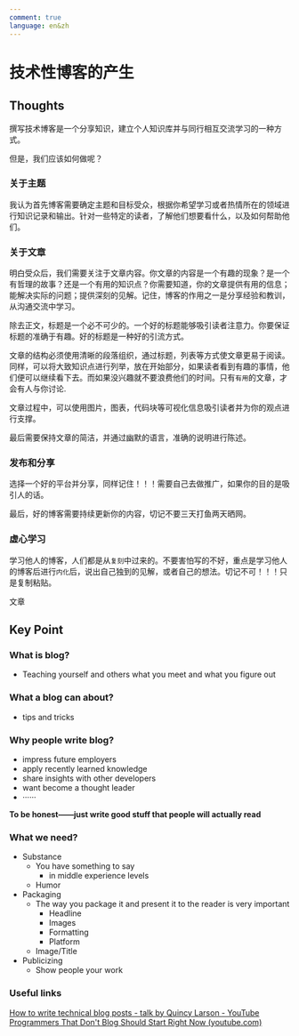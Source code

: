 ```yaml
---
comment: true
language: en&zh
---
```


# 技术性博客的产生
## Thoughts
撰写技术博客是一个分享知识，建立个人知识库并与同行相互交流学习的一种方式。

但是，我们应该如何做呢？

### 关于主题
我认为首先博客需要确定主题和目标受众，根据你希望学习或者热情所在的领域进行知识记录和输出。针对一些特定的读者，了解他们想要看什么，以及如何帮助他们。

### 关于文章
明白受众后，我们需要关注于文章内容。你文章的内容是一个有趣的现象？是一个有哲理的故事？还是一个有用的知识点？你需要知道，你的文章提供有用的信息；能解决实际的问题；提供深刻的见解。记住，博客的作用之一是分享经验和教训，从沟通交流中学习。

除去正文，标题是一个必不可少的。一个好的标题能够吸引读者注意力。你要保证标题的准确于有趣。好的标题是一种好的引流方式。

文章的结构必须使用清晰的段落组织，通过标题，列表等方式使文章更易于阅读。同样，可以将大致知识点进行列举，放在开始部分，如果读者看到有趣的事情，他们便可以继续看下去。而如果没兴趣就不要浪费他们的时间。只有`有用`的文章，才会有人与你讨论.

文章过程中，可以使用图片，图表，代码块等可视化信息吸引读者并为你的观点进行支撑。

最后需要保持文章的简洁，并通过幽默的语言，准确的说明进行陈述。

### 发布和分享
选择一个好的平台并分享，同样记住！！！需要自己去做推广，如果你的目的是吸引人的话。

最后，好的博客需要持续更新你的内容，切记不要三天打鱼两天晒网。

### 虚心学习
学习他人的博客，人们都是从`复刻`中过来的。不要害怕写的不好，重点是学习他人的博客后进行`内化`后，说出自己独到的见解，或者自己的想法。切记不可！！！只是复制粘贴。

文章

## Key Point
### What is blog?
- Teaching yourself and others what you meet and what you figure out
### What a blog can about?
- tips and tricks

### Why people write blog?
- impress future employers
- apply recently learned knowledge
- share insights with other developers
- want become a thought leader
- ······

**To be honest——just write good stuff that people will actually read**

### What we need?
- Substance
	- You have something to say
		- in middle experience levels
	- Humor
- Packaging
	- The way you package it and present it to the reader is very important
		- Headline
		- Images
		- Formatting
		- Platform
	- Image/Title
- Publicizing
	- Show people your work

### Useful links
[How to write technical blog posts - talk by Quincy Larson - YouTube](https://www.youtube.com/watch?v=YODPgBadj80)
[Programmers That Don't Blog Should Start Right Now (youtube.com)](https://www.youtube.com/watch?v=fxLFjOa-9UY)